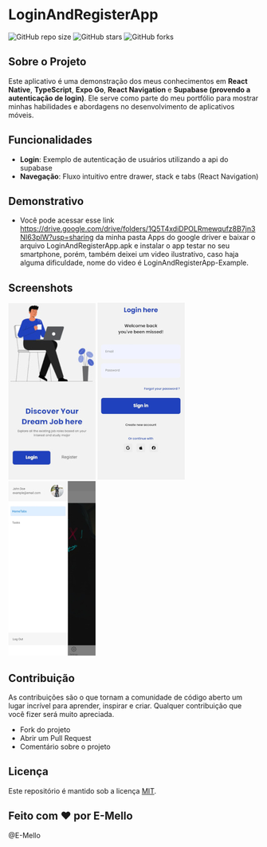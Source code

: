 # LoginAndRegisterApp

![GitHub repo size](https://img.shields.io/github/repo-size/E-Mello/login-with-supabase-validation)
![GitHub stars](https://img.shields.io/github/stars/E-Mello/login-with-supabase-validation)
![GitHub forks](https://img.shields.io/github/forks/E-Mello/login-with-supabase-validation)

## Sobre o Projeto

Este aplicativo é uma demonstração dos meus conhecimentos em **React Native**, **TypeScript**, **Expo Go**, **React Navigation** e **Supabase (provendo a autenticação de login)**. Ele serve como parte do meu portfólio para mostrar minhas habilidades e abordagens no desenvolvimento de aplicativos móveis.

## Funcionalidades

- **Login**: Exemplo de autenticação de usuários utilizando a api do supabase
- **Navegação**: Fluxo intuitivo entre drawer, stack e tabs (React Navigation)

## Demonstrativo

- Você pode acessar esse link <https://drive.google.com/drive/folders/1Q5T4xdiDPOLRmewqufz8B7jn3NI63plW?usp=sharing> da minha pasta Apps do google driver e baixar o arquivo LoginAndRegisterApp.apk e instalar o app testar no seu smartphone, porém, também deixei um video ilustrativo, caso haja alguma dificuldade, nome do video é LoginAndRegisterApp-Example.

## Screenshots

![Screenshot 1](/screenshots/01.jpeg)
![Screenshot 2](/screenshots/02.jpeg)
![Screenshot 3](/screenshots/03.jpeg)

## Contribuição

As contribuições são o que tornam a comunidade de código aberto um lugar incrível para aprender, inspirar e criar. Qualquer contribuição que você fizer será muito apreciada.

- Fork do projeto
- Abrir um Pull Request
- Comentário sobre o projeto

## Licença

Este repositório é mantido sob a licença [MIT](LICENSE).

## Feito com ❤️ por E-Mello

@E-Mello

